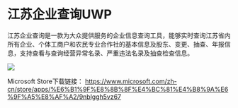 # 江苏企业查询UWP
江苏企业查询是一款为大众提供服务的企业信息查询工具，能够实时查询江苏省内所有企业、个体工商户和农民专业合作社的基本信息及股东、变更、抽查、年报信息，支持查看与查询经营异常名录、严重违法名录及抽查检查信息。

<img src="https://store-images.s-microsoft.com/image/apps.47829.13510798887266984.90668e44-1298-4104-9102-d864e996f9da.b160a49d-3ddd-4782-bf18-699561b27d95?mode=scale&q=90&h=270&w=270&background=%230078D7"/>

Microsoft Store下载链接：
<a href="https://www.microsoft.com/zh-cn/store/apps/%E6%B1%9F%E8%8B%8F%E4%BC%81%E4%B8%9A%E6%9F%A5%E8%AF%A2/9nblggh5vz67" target="_blank">https://www.microsoft.com/zh-cn/store/apps/%E6%B1%9F%E8%8B%8F%E4%BC%81%E4%B8%9A%E6%9F%A5%E8%AF%A2/9nblggh5vz67</a>
